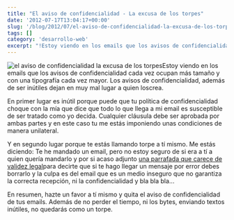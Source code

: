 ```yaml
---
title: "El aviso de confidencialidad - La excusa de los torpes"
date: '2012-07-17T13:04:17+00:00'
slug: '/blog/2012/07/el-aviso-de-confidencialidad-la-excusa-de-los-torpes'
tags: []
category: 'desarrollo-web'
excerpt: "!Estoy viendo en los emails que los avisos de confidencialidad cada vez ocupan más tamaño y con una tipografía cada vez mayor"
---
```

![el aviso de confidencialidad la excusa de los torpes](http://static.squarespace.com/static/5303797ae4b0c6ad9e43f072/5303ce80e4b0400995a883d6/5303cf50e4b0400995a88c44/1392758608118/aviso_confidencialidad-300x200.jpeg?format=original "aviso\_confidencialidad")Estoy viendo en los emails que los avisos de confidencialidad cada vez ocupan más tamaño y con una tipografía cada vez mayor. Los avisos de confidencialidad, además de ser inútiles dejan en muy mal lugar a quien loscrea.

En primer lugar es inútil porque puede que tu política de confidencialidad choque con la mía que dice que todo lo que llega a mi email es susceptible de ser tratado como yo decida. Cualquier cláusula debe ser aprobada por ambas partes y en este caso tu me estás imponiendo unas condiciones de manera unilateral.

Y en segundo lugar porque te estás llamando torpe a tí mismo. Me estás diciendo: Te he mandado un email, pero no estoy seguro de si era a tí a quien quería mandarlo y por si acaso adjunto [una parrafada que carece de validez legal](http://iabogado.com/esp/blogcfm/1/2007/12/Los-avisos-de-confidencialidad-en-los-correos-esos-engendros-jurdicos.html "avisos de confidencialidad")para decirte que si te hago llegar un mensaje por error debes borrarlo y la culpa es del email que es un medio inseguro que no garantiza la correcta recepción, ni la confidencialidad y bla bla bla...

En resumen, hazte un favor a tí mismo y quita el aviso de confidencialidad de tus emails. Además de no perder el tiempo, ni los bytes, enviando textos inútiles, no quedarás como un torpe.
